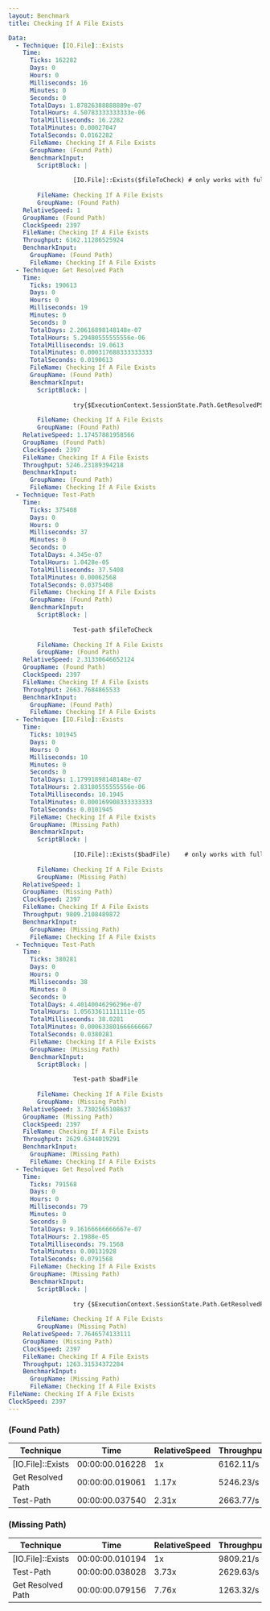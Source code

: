 ```yaml
---
layout: Benchmark
title: Checking If A File Exists

Data: 
  - Technique: [IO.File]::Exists
    Time: 
      Ticks: 162282
      Days: 0
      Hours: 0
      Milliseconds: 16
      Minutes: 0
      Seconds: 0
      TotalDays: 1.87826388888889e-07
      TotalHours: 4.50783333333333e-06
      TotalMilliseconds: 16.2282
      TotalMinutes: 0.00027047
      TotalSeconds: 0.0162282
      FileName: Checking If A File Exists
      GroupName: (Found Path)
      BenchmarkInput: 
        ScriptBlock: |
          
                  [IO.File]::Exists($fileToCheck) # only works with full paths
              
        FileName: Checking If A File Exists
        GroupName: (Found Path)
    RelativeSpeed: 1
    GroupName: (Found Path)
    ClockSpeed: 2397
    FileName: Checking If A File Exists
    Throughput: 6162.11286525924
    BenchmarkInput: 
      GroupName: (Found Path)
      FileName: Checking If A File Exists
  - Technique: Get Resolved Path
    Time: 
      Ticks: 190613
      Days: 0
      Hours: 0
      Milliseconds: 19
      Minutes: 0
      Seconds: 0
      TotalDays: 2.20616898148148e-07
      TotalHours: 5.29480555555556e-06
      TotalMilliseconds: 19.0613
      TotalMinutes: 0.000317688333333333
      TotalSeconds: 0.0190613
      FileName: Checking If A File Exists
      GroupName: (Found Path)
      BenchmarkInput: 
        ScriptBlock: |
          
                  try{$ExecutionContext.SessionState.Path.GetResolvedPSPathFromPSPath($fileToCheck)} catch {}
              
        FileName: Checking If A File Exists
        GroupName: (Found Path)
    RelativeSpeed: 1.17457881958566
    GroupName: (Found Path)
    ClockSpeed: 2397
    FileName: Checking If A File Exists
    Throughput: 5246.23189394218
    BenchmarkInput: 
      GroupName: (Found Path)
      FileName: Checking If A File Exists
  - Technique: Test-Path
    Time: 
      Ticks: 375408
      Days: 0
      Hours: 0
      Milliseconds: 37
      Minutes: 0
      Seconds: 0
      TotalDays: 4.345e-07
      TotalHours: 1.0428e-05
      TotalMilliseconds: 37.5408
      TotalMinutes: 0.00062568
      TotalSeconds: 0.0375408
      FileName: Checking If A File Exists
      GroupName: (Found Path)
      BenchmarkInput: 
        ScriptBlock: |
          
                  Test-path $fileToCheck
              
        FileName: Checking If A File Exists
        GroupName: (Found Path)
    RelativeSpeed: 2.31330646652124
    GroupName: (Found Path)
    ClockSpeed: 2397
    FileName: Checking If A File Exists
    Throughput: 2663.7684865533
    BenchmarkInput: 
      GroupName: (Found Path)
      FileName: Checking If A File Exists
  - Technique: [IO.File]::Exists
    Time: 
      Ticks: 101945
      Days: 0
      Hours: 0
      Milliseconds: 10
      Minutes: 0
      Seconds: 0
      TotalDays: 1.17991898148148e-07
      TotalHours: 2.83180555555556e-06
      TotalMilliseconds: 10.1945
      TotalMinutes: 0.000169908333333333
      TotalSeconds: 0.0101945
      FileName: Checking If A File Exists
      GroupName: (Missing Path)
      BenchmarkInput: 
        ScriptBlock: |
          
                  [IO.File]::Exists($badFile)    # only works with full paths
              
        FileName: Checking If A File Exists
        GroupName: (Missing Path)
    RelativeSpeed: 1
    GroupName: (Missing Path)
    ClockSpeed: 2397
    FileName: Checking If A File Exists
    Throughput: 9809.2108489872
    BenchmarkInput: 
      GroupName: (Missing Path)
      FileName: Checking If A File Exists
  - Technique: Test-Path
    Time: 
      Ticks: 380281
      Days: 0
      Hours: 0
      Milliseconds: 38
      Minutes: 0
      Seconds: 0
      TotalDays: 4.40140046296296e-07
      TotalHours: 1.05633611111111e-05
      TotalMilliseconds: 38.0281
      TotalMinutes: 0.000633801666666667
      TotalSeconds: 0.0380281
      FileName: Checking If A File Exists
      GroupName: (Missing Path)
      BenchmarkInput: 
        ScriptBlock: |
          
                  Test-path $badFile
              
        FileName: Checking If A File Exists
        GroupName: (Missing Path)
    RelativeSpeed: 3.7302565108637
    GroupName: (Missing Path)
    ClockSpeed: 2397
    FileName: Checking If A File Exists
    Throughput: 2629.6344019291
    BenchmarkInput: 
      GroupName: (Missing Path)
      FileName: Checking If A File Exists
  - Technique: Get Resolved Path
    Time: 
      Ticks: 791568
      Days: 0
      Hours: 0
      Milliseconds: 79
      Minutes: 0
      Seconds: 0
      TotalDays: 9.16166666666667e-07
      TotalHours: 2.1988e-05
      TotalMilliseconds: 79.1568
      TotalMinutes: 0.00131928
      TotalSeconds: 0.0791568
      FileName: Checking If A File Exists
      GroupName: (Missing Path)
      BenchmarkInput: 
        ScriptBlock: |
          
                  try {$ExecutionContext.SessionState.Path.GetResolvedPSPathFromPSPath($badFile)} catch {}
              
        FileName: Checking If A File Exists
        GroupName: (Missing Path)
    RelativeSpeed: 7.7646574133111
    GroupName: (Missing Path)
    ClockSpeed: 2397
    FileName: Checking If A File Exists
    Throughput: 1263.31534372284
    BenchmarkInput: 
      GroupName: (Missing Path)
      FileName: Checking If A File Exists
FileName: Checking If A File Exists
ClockSpeed: 2397
---
```



### (Found Path)


|Technique        |Time           |RelativeSpeed|Throughput|
|-----------------|---------------|-------------|----------|
|[IO.File]::Exists|00:00:00.016228|1x           |6162.11/s |
|Get Resolved Path|00:00:00.019061|1.17x        |5246.23/s |
|Test-Path        |00:00:00.037540|2.31x        |2663.77/s |


### (Missing Path)


|Technique        |Time           |RelativeSpeed|Throughput|
|-----------------|---------------|-------------|----------|
|[IO.File]::Exists|00:00:00.010194|1x           |9809.21/s |
|Test-Path        |00:00:00.038028|3.73x        |2629.63/s |
|Get Resolved Path|00:00:00.079156|7.76x        |1263.32/s |

